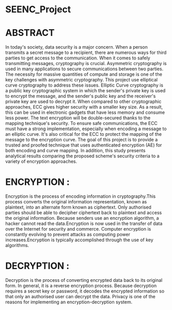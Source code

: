 # SEENC_Project
   # ABSTRACT
In today's society, data security is a major concern. When a person
transmits a secret message to a recipient, there are numerous ways for
third parties to get access to the communication. When it comes to safely
transmitting messages, cryptography is crucial.
Asymmetric cryptography is used in many applications to secure
communications between two parties. The necessity for massive quantities
of compute and storage is one of the key challenges with asymmetric
cryptography. This project use elliptical curve cryptography to address
these issues.
Elliptic Curve cryptography is a public key cryptographic system in which
the sender's private key is used to encrypt the message, and the sender's
public key and the receiver's private key are used to decrypt it. When
compared to other cryptographic approaches, ECC gives higher security
with a smaller key size. As a result, this can be used in electronic gadgets
that have less memory and consume less power. The text encryption will
be double-secured thanks to the mapping technique's security.
To ensure safe communications, the ECC must have a strong
implementation, especially when encoding a message to an elliptic curve.
It's also critical for the ECC to protect the mapping of the message to the
encryption curve. The goal of this project is to provide a trusted and
proofed technique that uses authenticated encryption (AE) for both
encoding and curve mapping. In addition, this study presents analytical
results comparing the proposed scheme's security criteria to a variety of
encryption approaches.
# ENCRYPTION :
Encryption is the process of encoding information in cryptography.This
process converts the original information representation, known as
plaintext, into an alternate form known as ciphertext. Only authorised
parties should be able to decipher ciphertext back to plaintext and access
the original information. Because senders use an encryption algorithm, a
hacker cannot read the data.Encryption is now used in the transfer of data
over the Internet for security and commerce. Computer encryption is
constantly evolving to prevent attacks as computing power
increases.Encryption is typically accomplished through the use of key
algorithms.
# DECRYPTION :
Decryption is the process of converting encrypted data back to its
original form. In general, it is a reverse encryption process. Because
decryption requires a secret key or password, it decodes the encrypted
information so that only an authorised user can decrypt the data.
Privacy is one of the reasons for implementing an encryption-decryption
system.
